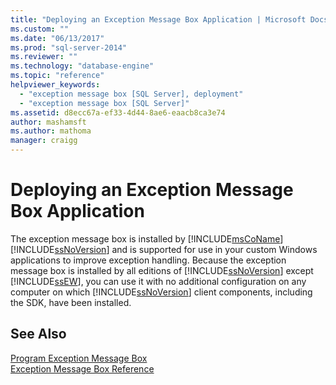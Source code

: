 ```yaml
---
title: "Deploying an Exception Message Box Application | Microsoft Docs"
ms.custom: ""
ms.date: "06/13/2017"
ms.prod: "sql-server-2014"
ms.reviewer: ""
ms.technology: "database-engine"
ms.topic: "reference"
helpviewer_keywords: 
  - "exception message box [SQL Server], deployment"
  - "exception message box [SQL Server]"
ms.assetid: d8ecc67a-ef33-4d44-8ae6-eaacb8ca3e74
author: mashamsft
ms.author: mathoma
manager: craigg
---
```

# Deploying an Exception Message Box Application
  The exception message box is installed by [!INCLUDE[msCoName](../../includes/msconame-md.md)] [!INCLUDE[ssNoVersion](../../includes/ssnoversion-md.md)] and is supported for use in your custom Windows applications to improve exception handling. Because the exception message box is installed by all editions of [!INCLUDE[ssNoVersion](../../includes/ssnoversion-md.md)] except [!INCLUDE[ssEW](../../includes/ssew-md.md)], you can use it with no additional configuration on any computer on which [!INCLUDE[ssNoVersion](../../includes/ssnoversion-md.md)] client components, including the SDK, have been installed.  
  
## See Also  
 [Program Exception Message Box](../../../2014/database-engine/dev-guide/program-exception-message-box.md)   
 [Exception Message Box Reference](../../../2014/database-engine/dev-guide/exception-message-box-reference.md)  
  
  

